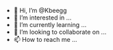 - 👋 Hi, I’m @Kbeegg
- 👀 I’m interested in ...
- 🌱 I’m currently learning ...
- 💞️ I’m looking to collaborate on ...
- 📫 How to reach me ...

<!---
Kbeegg/Kbeegg is a ✨ special ✨ repository because its `README.md` (this file) appears on your GitHub profile.
You can click the Preview link to take a look at your changes.
--->
